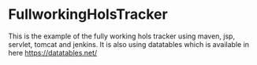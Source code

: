 # FullworkingHolsTracker

This is the example of the fully working hols tracker using maven, jsp, servlet, tomcat and jenkins. It is also using datatables which is available in here https://datatables.net/
